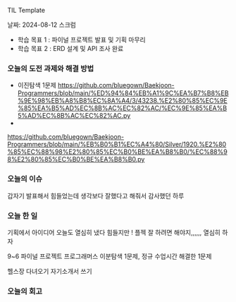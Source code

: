 TIL Template

날짜: 2024-08-12 
스크럼 
- 학습 목표 1 : 파이널 프로젝트 발표 및 기획 마무리
- 학습 목표 2 : ERD 설계 및 API 조사 완료

### 오늘의 도전 과제와 해결 방법


- 이진탐색 1문제
https://github.com/bluegown/Baekjoon-Programmers/blob/main/%ED%94%84%EB%A1%9C%EA%B7%B8%EB%9E%98%EB%A8%B8%EC%8A%A4/3/43238.%E2%80%85%EC%9E%85%EA%B5%AD%EC%8B%AC%EC%82%AC/%EC%9E%85%EA%B5%AD%EC%8B%AC%EC%82%AC.py
- 
https://github.com/bluegown/Baekjoon-Programmers/blob/main/%EB%B0%B1%EC%A4%80/Silver/1920.%E2%80%85%EC%88%98%E2%80%85%EC%B0%BE%EA%B8%B0/%EC%88%98%E2%80%85%EC%B0%BE%EA%B8%B0.py
### 오늘의 이슈

갑자기 발표해서 힘들었는데
생각보다 잘했다고 해줘서 감사했던 하루

### 오늘 한 일

기획에서 아이디어 오늘도 열심히 냈다
힘들지만 ! 플젝 잘 하려면 해야지,,,,,, 열심히 하자

9~6 파이널 프로젝트
프로그래머스 이분탐색 1문제, 정규 수업시간 해결한 1문제

헬스장 다녀오기
자기소개서 쓰기



### 오늘의 회고

